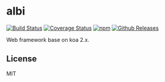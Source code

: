 # albi

[![Build Status](https://travis-ci.org/vicanso/albi.svg?branch=master)](https://travis-ci.org/vicanso/albi)
[![Coverage Status](https://img.shields.io/coveralls/vicanso/albi/master.svg?style=flat)](https://coveralls.io/r/vicanso/albi?branch=master)
[![npm](http://img.shields.io/npm/v/albi.svg?style=flat-square)](https://www.npmjs.org/package/albi)
[![Github Releases](https://img.shields.io/npm/dm/albi.svg?style=flat-square)](https://github.com/vicanso/albi)

Web framework base on koa 2.x.

## License

MIT

